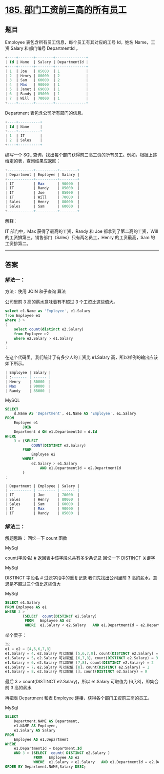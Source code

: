 # [185. 部门工资前三高的所有员工](https://leetcode-cn.com/problems/department-top-three-salaries/)

## 题目

Employee 表包含所有员工信息，每个员工有其对应的工号 Id，姓名 Name，工资 Salary 和部门编号 DepartmentId 。
```sql
+----+-------+--------+--------------+
| Id | Name  | Salary | DepartmentId |
+----+-------+--------+--------------+
| 1  | Joe   | 85000  | 1            |
| 2  | Henry | 80000  | 2            |
| 3  | Sam   | 60000  | 2            |
| 4  | Max   | 90000  | 1            |
| 5  | Janet | 69000  | 1            |
| 6  | Randy | 85000  | 1            |
| 7  | Will  | 70000  | 1            |
+----+-------+--------+--------------+
```
Department 表包含公司所有部门的信息。
```sql
+----+----------+
| Id | Name     |
+----+----------+
| 1  | IT       |
| 2  | Sales    |
+----+----------+
```
编写一个 SQL 查询，找出每个部门获得前三高工资的所有员工。例如，根据上述给定的表，查询结果应返回：
```sql
+------------+----------+--------+
| Department | Employee | Salary |
+------------+----------+--------+
| IT         | Max      | 90000  |
| IT         | Randy    | 85000  |
| IT         | Joe      | 85000  |
| IT         | Will     | 70000  |
| Sales      | Henry    | 80000  |
| Sales      | Sam      | 60000  |
+------------+----------+--------+
```
解释：

IT 部门中，Max 获得了最高的工资，Randy 和 Joe 都拿到了第二高的工资，Will 的工资排第三。销售部门（Sales）只有两名员工，Henry 的工资最高，Sam 的工资排第二。

------------------------------

## 答案

### 解法一：

方法：使用 JOIN 和子查询
算法

公司里前 3 高的薪水意味着有不超过 3 个工资比这些值大。
```sql
select e1.Name as 'Employee', e1.Salary
from Employee e1
where 3 >
(
    select count(distinct e2.Salary)
    from Employee e2
    where e2.Salary > e1.Salary
)
;
```
在这个代码里，我们统计了有多少人的工资比 e1.Salary 高，所以样例的输出应该如下所示。

```sql
| Employee | Salary |
| :------- | ------ |
| Henry    | 80000  |
| Max      | 90000  |
| Randy    | 85000  |
```
MySQL

```sql
SELECT
    d.Name AS 'Department', e1.Name AS 'Employee', e1.Salary
FROM
    Employee e1
        JOIN
    Department d ON e1.DepartmentId = d.Id
WHERE
    3 > (SELECT
            COUNT(DISTINCT e2.Salary)
        FROM
            Employee e2
        WHERE
            e2.Salary > e1.Salary
                AND e1.DepartmentId = e2.DepartmentId
        )
;
```
```sql
| Department | Employee | Salary |
| ---------- | -------- | ------ |
| IT         | Joe      | 70000  |
| Sales      | Henry    | 80000  |
| Sales      | Sam      | 60000  |
| IT         | Max      | 90000  |
| IT         | Randy    | 85000  |
```



### 解法二：

解题思路：
回忆一下 count 函数

MySql

count(字段名)  # 返回表中该字段总共有多少条记录
回忆一下 DISTINCT 关键字

MySql

DISTINCT 字段名   # 过滤字段中的重复记录
我们先找出公司里前 3 高的薪水，意思是不超过三个值比这些值大

MySql
```sql
SELECT e1.Salary 
FROM Employee AS e1
WHERE 3 > 
		(SELECT  count(DISTINCT e2.Salary) 
		 FROM	Employee AS e2 
	 	 WHERE	e1.Salary < e2.Salary 	AND e1.DepartmentId = e2.DepartmentId) ;
```
举个栗子：
```sql
当:
e1 = e2 = [4,5,6,7,8]
e1.Salary = 4，e2.Salary 可以取值 [5,6,7,8]，count(DISTINCT e2.Salary) = 4
e1.Salary = 5，e2.Salary 可以取值 [6,7,8]，count(DISTINCT e2.Salary) = 3
e1.Salary = 6，e2.Salary 可以取值 [7,8]，count(DISTINCT e2.Salary) = 2
e1.Salary = 7，e2.Salary 可以取值 [8]，count(DISTINCT e2.Salary) = 1
e1.Salary = 8，e2.Salary 可以取值 []，count(DISTINCT e2.Salary) = 0
```
最后 3 > count(DISTINCT e2.Salary)，所以 e1.Salary 可取值为 [6,7,8]，即集合前 3 高的薪水

再把表 Department 和表 Employee 连接，获得各个部门工资前三高的员工。

MySql
```sql
SELECT
	Department.NAME AS Department,
	e1.NAME AS Employee,
	e1.Salary AS Salary 
FROM
	Employee AS e1,Department 
WHERE
	e1.DepartmentId = Department.Id 
	AND 3 > (SELECT  count( DISTINCT e2.Salary ) 
			 FROM	Employee AS e2 
			 WHERE	e1.Salary < e2.Salary 	AND e1.DepartmentId = e2.DepartmentId 	) 
ORDER BY Department.NAME,Salary DESC;
```

